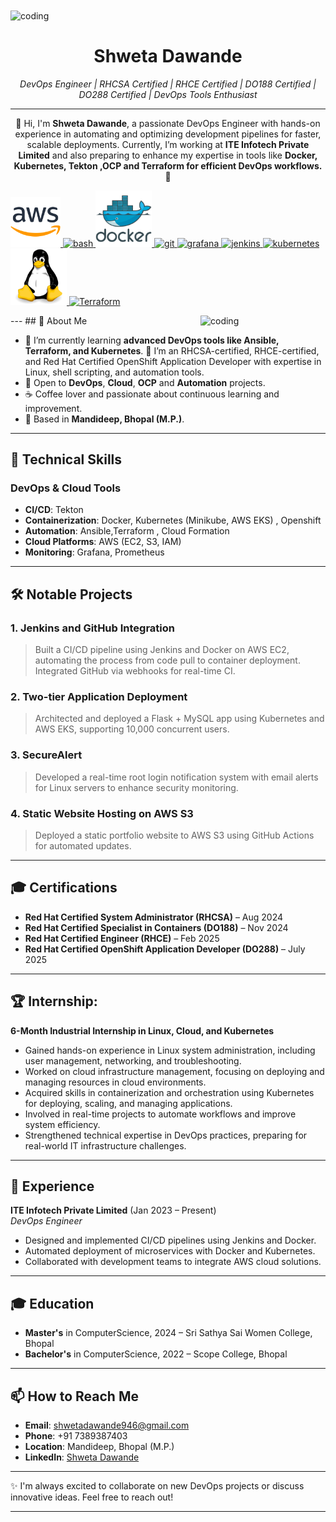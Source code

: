<img align="center" src="https://www.amplework.com/wp-content/uploads/2022/07/DevOps-Tools.png" alt="coding" widht="5">
<h1 align="center">Shweta Dawande</h1>

<p align="center">
  <em>DevOps Engineer | RHCSA Certified | RHCE Certified | DO188 Certified | DO288 Certified | DevOps Tools Enthusiast</em>
</p>

---

<p align="center">
  👋 Hi, I'm <strong>Shweta Dawande</strong>, a passionate DevOps Engineer with hands-on experience in automating and optimizing development pipelines for faster, scalable deployments. Currently, I’m working at <strong>ITE Infotech Private Limited</strong> and also preparing to enhance my expertise in tools like <strong> Docker, Kubernetes, Tekton ,OCP  and Terraform for efficient DevOps workflows.</strong> 🚀
</p>

<p align="left"> <a href="https://aws.amazon.com" target="_blank" rel="noreferrer"> <img src="https://raw.githubusercontent.com/devicons/devicon/master/icons/amazonwebservices/amazonwebservices-original-wordmark.svg" alt="aws" width="80" height="80"/> </a>
  <a href="https://www.gnu.org/software/bash/" target="_blank" rel="noreferrer"> <img src="https://www.vectorlogo.zone/logos/gnu_bash/gnu_bash-icon.svg" alt="bash" width="80" height="80"/> </a> 
  <a href="https://www.docker.com/" target="_blank" rel="noreferrer"> <img src="https://raw.githubusercontent.com/devicons/devicon/master/icons/docker/docker-original-wordmark.svg" alt="docker" width="90" height="90"/> </a> 
  <a href="https://git-scm.com/" target="_blank" rel="noreferrer"> <img src="https://www.vectorlogo.zone/logos/git-scm/git-scm-icon.svg" alt="git" width="90" height="90"/> </a>
  <a href="https://grafana.com" target="_blank" rel="noreferrer"> <img src="https://www.vectorlogo.zone/logos/grafana/grafana-icon.svg" alt="grafana" width="90" height="90"/> </a> 
  <a href="https://www.jenkins.io" target="_blank" rel="noreferrer"> <img src="https://www.vectorlogo.zone/logos/jenkins/jenkins-icon.svg" alt="jenkins" width="90" height="90"/> </a> 
  <a href="https://kubernetes.io" target="_blank" rel="noreferrer"> <img src="https://www.vectorlogo.zone/logos/kubernetes/kubernetes-icon.svg" alt="kubernetes" width="90" height="90"/> </a> 
  <a href="https://www.linux.org/" target="_blank" rel="noreferrer"> <img src="https://raw.githubusercontent.com/devicons/devicon/master/icons/linux/linux-original.svg" alt="linux" width="90" height="90"/> </a> 
 <a href="https://www.terraform.io/" target="_blank" rel="noreferrer">
    <img src="https://parallelstaff.com/wp-content/smush-webp/2023/12/terraform-1-1536x958.png.webp" alt="Terraform" width="200" height="150"/>
  </a>
</p>
---
## 🌟 About Me
<img align="right" src="https://liveimages.algoworks.com/new-algoworks/wp-content/uploads/2022/06/16052453/img_hero_landing_roseta-min.gif" alt="coding" width="200">

- 🌱 I’m currently learning **advanced DevOps tools like Ansible, Terraform, and Kubernetes**.
🏅 I’m an RHCSA-certified, RHCE-certified, and Red Hat Certified OpenShift Application Developer  with expertise in Linux, shell scripting, and automation tools.
- 💼 Open to **DevOps**, **Cloud**, **OCP** and **Automation** projects.
- ☕ Coffee lover and passionate about continuous learning and improvement.
- 📍 Based in **Mandideep, Bhopal (M.P.)**.


---

## 🚀 Technical Skills

### DevOps & Cloud Tools
- **CI/CD**: Tekton
- **Containerization**: Docker, Kubernetes (Minikube, AWS EKS) , Openshift
- **Automation**: Ansible,Terraform , Cloud Formation
- **Cloud Platforms**: AWS (EC2, S3, IAM)
- **Monitoring**: Grafana, Prometheus


---

## 🛠️ Notable Projects

### 1. **Jenkins and GitHub Integration**
> Built a CI/CD pipeline using Jenkins and Docker on AWS EC2, automating the process from code pull to container deployment. Integrated GitHub via webhooks for real-time CI.

### 2. **Two-tier Application Deployment**
> Architected and deployed a Flask + MySQL app using Kubernetes and AWS EKS, supporting 10,000 concurrent users.

### 3. **SecureAlert**
> Developed a real-time root login notification system with email alerts for Linux servers to enhance security monitoring.

### 4. **Static Website Hosting on AWS S3**
> Deployed a static portfolio website to AWS S3 using GitHub Actions for automated updates.

---

## 🎓 Certifications

- **Red Hat Certified System Administrator (RHCSA)** – Aug 2024
- **Red Hat Certified Specialist in Containers (DO188)** – Nov 2024
- **Red Hat Certified Engineer (RHCE)** – Feb 2025
- **Red Hat Certified OpenShift Application Developer (DO288)** – July 2025

---
##   🏆 Internship:

**6-Month Industrial Internship in Linux, Cloud, and Kubernetes**  
- Gained hands-on experience in Linux system administration, including user management, networking, and troubleshooting.  
- Worked on cloud infrastructure management, focusing on deploying and managing resources in cloud environments.  
- Acquired skills in containerization and orchestration using Kubernetes for deploying, scaling, and managing applications.  
- Involved in real-time projects to automate workflows and improve system efficiency.  
- Strengthened technical expertise in DevOps practices, preparing for real-world IT infrastructure challenges.

---
## 💼 Experience

**ITE Infotech Private Limited** (Jan 2023 – Present)  
_DevOps Engineer_  
- Designed and implemented CI/CD pipelines using Jenkins and Docker.
- Automated deployment of microservices with Docker and Kubernetes.
- Collaborated with development teams to integrate AWS cloud solutions.

---

## 🎓 Education

- **Master's** in ComputerScience, 2024 – Sri Sathya Sai Women College, Bhopal
- **Bachelor's** in ComputerScience, 2022 – Scope College, Bhopal

---

## 📫 How to Reach Me

- **Email**: [shwetadawande946@gmail.com](mailto:shwetadawande946@gmail.com)
- **Phone**: +91 7389387403
- **Location**: Mandideep, Bhopal (M.P.)
- **LinkedIn**: [Shweta Dawande](https://www.linkedin.com/in/shweta-dawande)

---

✨ I'm always excited to collaborate on new DevOps projects or discuss innovative ideas. Feel free to reach out!

---





